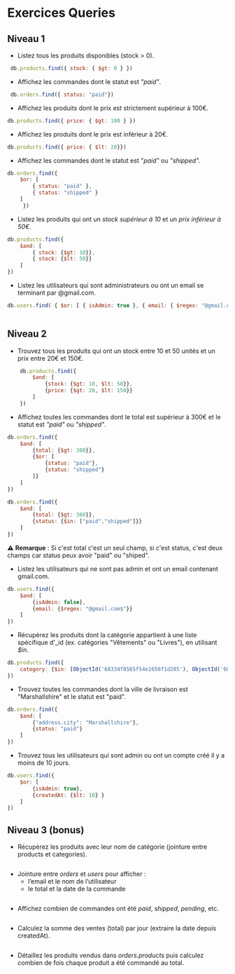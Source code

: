 # Exercices Queries

## Niveau 1

- Listez tous les produits disponibles (stock > 0).

```js
 db.products.find({ stock: { $gt: 0 } })
```

- Affichez les commandes dont le statut est *"paid"*.
```js
 db.orders.find({ status: "paid"})
```

- Affichez les produits dont le prix est strictement supérieur à 100€.
```js
db.products.find({ price: { $gt: 100 } })
```
- Affichez les produits dont le prix est inférieur à 20€.
```js
db.products.find({ price: { $lt: 20}})
```

- Affichez les commandes dont le statut est "*paid"* ou *"shipped"*.
```js
db.orders.find({
    $or: [
        { status: "paid" },
        { status: "shipped" }
    ]
     })
```


- Listez les produits qui ont un *stock supérieur à 10* et un *prix inférieur à 50€*.
```js
db.products.find({
    $and: [
        { stock: {$gt: 10}},
        { stock: {$lt: 50}}
    ]
})
```


- Listez les utilisateurs qui sont administrateurs ou ont un email se terminant par @gmail.com.
```js
db.users.find( { $or: [ { isAdmin: true }, { email: { $regex: "@gmail.com$", $options: "i" } } ] } )
 
```


## Niveau 2

- Trouvez tous les produits qui ont un stock entre 10 et 50 unités et un prix entre 20€ et 150€.
```js
    db.products.find({
        $and: [
            {stock: {$gt: 10, $lt: 50}},
            {price: {$gt: 20, $lt: 150}}
        ]
    })

```
- Affichez toutes les commandes dont le total est supérieur à 300€ et le statut est *"paid"* ou *"shipped"*.
```js
db.orders.find({
    $and: [
        {total: {$gt: 300}},
        {$or: [
            {status: "paid"},
            {status: "shipped"}
        ]}
    ]
})

db.orders.find({
    $and: [
        {total: {$gt: 300}},
        {status: {$in: ["paid","shipped"]}}
    ]
})
```
⚠️ **Remarque** : Si c'est total c'est un seul champ, si c'est status, c'est deux champs car status peux avoir "paid" ou "shiped".

- Listez les utilisateurs qui ne sont pas admin et ont un email contenant gmail.com.
```js
db.users.find({
    $and: [
        {isAdmin: false},
        {email: {$regex: "@gmail.com$"}}
    ]
})
```
- Récupèrez les produits dont la catégorie appartient à une liste spécifique d'_id (ex. catégories "Vêtements" ou "Livres"), en utilisant *$in*.
```js
db.products.find({
    category: {$in: [ObjectId('68334f0565f54e1656f1d205'), ObjectId('68334f0565f54e1656f1d206')]}
})
```
- Trouvez toutes les commandes dont la ville de livraison est "Marshallshire" et le statut est "paid".
```js
db.orders.find({
    $and: [
        {"address.city": "Marshallshire"},
        {status: "paid"}
    ]
})
```
- Trouvez tous les utilisateurs qui sont admin ou ont un compte créé il y a moins de 10 jours.
```js
db.users.find({
    $or: [
        {isAdmin: true},
        {createdAt: {$lt: 10} }
    ]
})
```
## Niveau 3 (bonus)

- Récupèrez les produits avec leur nom de catégorie (jointure entre products et categories).
```js

```
- Jointure entre *orders* et *users* pour afficher :
    - l’email et le nom de l’utilisateur
    - le total et la date de la commande
```js

```
- Affichez combien de commandes ont été *paid*, *shipped*, *pending*, etc.
```js

```
- Calculez la somme des ventes (total) par jour (extraire la date depuis createdAt).
```js

```
- Détaillez les produits vendus dans *orders.products* puis calculez combien de fois chaque produit a été commandé au total.
```js

```